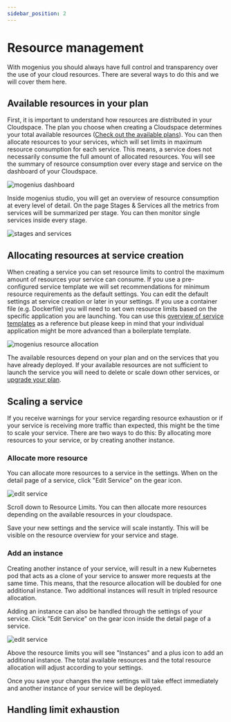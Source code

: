 ```yaml
---
sidebar_position: 2
---
```


# Resource management

With mogenius you should always have full control and transparency over the use of your cloud resources. There are several ways to do this and we will cover them here.

## Available resources in your plan

First, it is important to understand how resources are distributed in your Cloudspace. The plan you choose when creating a Cloudspace determines your total available resources ([Check out the available plans](#)). You can then allocate resources to your services, which will set limits in maximum resource consumption for each service. This means, a service does not necessarily consume the full amount of allocated resources. You will see the summary of resource consumption over every stage and service on the dashboard of your Cloudspace.

![mogenius dashboard](https://api.mogenius.com/file/id/4a13575a-65cb-4bfc-aeb5-f20d9cd15e80)

Inside mogenius studio, you will get an overview of resource consumption at every level of detail. On the page Stages & Services all the metrics from services will be summarized per stage. You can then monitor single services inside every stage.

![stages and services](https://api.mogenius.com/file/id/30a2f5a4-4b50-4936-869b-7d627c94baec)


## Allocating resources at service creation

When creating a service you can set resource limits to control the maximum amount of resources your service can consume. If you use a pre-configured service template we will set recommendations for minimum resource requirements as the default settings. You can edit the default settings at service creation or later in your settings. 
If you use a container file (e.g. Dockerfile) you will need to set own resource limits based on the specific application you are launching. You can use this [overview of service templates](#) as a reference but please keep in mind that your individual application might be more advanced than a boilerplate template.

![mogenius resource allocation](https://api.mogenius.com/file/id/244fe123-8d30-4c1c-8679-1ee565b93c9d?size=xs)

The available resources depend on your plan and on the services that you have already deployed. If your available resources are not sufficient to launch the service you will need to delete or scale down other services, or [upgrade your plan](#).

## Scaling a service

If you receive warnings for your service regarding resource exhaustion or if your service is receiving more traffic than expected, this might be the time to scale your service. There are two ways to do this: By allocating more resources to your service, or by creating another instance.

### Allocate more resource

You can allocate more resources to a service in the settings. When on the detail page of a service, click "Edit Service" on the gear icon.

![edit service](https://api.mogenius.com/file/id/c79e5641-2a3e-46a2-be37-4c965968cf87)

Scroll down to Resource Limits. You can then allocate more resources depending on the available resources in your cloudspace.

Save your new settings and the service will scale instantly. This will be visible on the resource overview for your service and stage.

### Add an instance

Creating another instance of your service, will result in a new Kubernetes pod that acts as a clone of your service to answer more requests at the same time. This means, that the resource allocation will be doubled for one additional instance. Two additional instances will result in tripled resource allocation.

Adding an instance can also be handled through the settings of your service. Click "Edit Service" on the gear icon inside the detail page of a service.

![edit service](https://api.mogenius.com/file/id/c79e5641-2a3e-46a2-be37-4c965968cf87)

Above the resource limits you will see "Instances" and a plus icon to add an additional instance. The total available resources and the total resource allocation will adjust according to your settings.

Once you save your changes the new settings will take effect immediately and another instance of your service will be deployed.

## Handling limit exhaustion